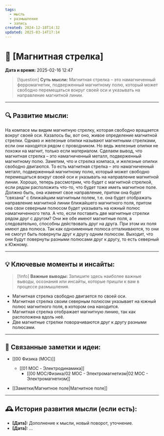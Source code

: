 ```yaml
---
tags:
  - мысль
  - размышление
  - запись
created: 2024-12-18T14:32
updated: 2025-03-14T17:14
---
```


# 💭  [Магнитная стрелка]

**Дата и время:** 2025-02-16 12:47

> [!question] **Суть мысли:**
> Магнитная стрелка – это намагниченный ферромагнетик, подверженный магнитному полю, который может свободно перемещаться вокруг своей оси и указывать на направление магнитной линии.

---

## 🔍 Развитие мысли:

На компасе мы видим магнитную стрелку, которая свободно вращается вокруг своей оси. Казалось бы, вот оно, живое определение магнитной стрелки. Однако и железные опилки называют магнитными стрелками, если они находятся рядом с проводником. Но ведь железные опилки не похожи на магнит, только если материалом. Сделаем вывод, что магнитная стрелка – это намагниченный металл, подверженный магнитному полю.
Заметим, что и стрелка компаса, и железные опилки свободно двигаются. То есть магнитная стрелка – это намагниченный металл, подверженный магнитному полю, который может свободно перемещаться вокруг своей оси и указывать на направление магнитной линии. 
Хорошо, теперь рассмотрим, что будет с магнитной стрелкой, если рядом расположить что-то, что будет тоже иметь магнитное поле. Должно быть, она изменит свое направление, притом она будет “связана” с ближайшим магнитным полем, т.е. она будет отображать направление магнитной линии ближайшего магнитного поля, притом она свои северным полюсом будет указывать на южный полюс намагниченного тела.
А что, если поставить две магнитные стрелки рядом друг с другом?
Они же обе имеют магнитные поля, а следовательно, способны действовать друг на друга. При этом их поля имеют два полюса. Так как одноименные полюса отталкиваются, то они не смогут быть повернуты друг к другу одним полюсом. Выходит, что они будут повернуты разными полюсами друг к другу, то есть северный к Южному.

---

## 💡 Ключевые моменты и инсайты:

> [!info] **Важные выводы:**
> Запишите здесь наиболее важные выводы, осознания или инсайты, которые пришли к вам в процессе размышления.

- Магнитная стрелка свободно двигается по своей оси.
- Магнитная стрелка своим северным полюсом указывает на южный полюс магнитного поля, в котором она находится.
- Магнитная стрелка отображает магнитную линию, так как расположена вдоль неё.
- Две магнитные стрелки поворачиваются друг к другу разными полюсами.

---

## 🔄 Связанные заметки и идеи:

- [[00 Физика (MOC)]]
	- [[01 MOC - Электродинамика]]
		- [[00 MOC/Физика/02 МОС - Электромагнетизм|02 МОС - Электромагнетизм]]

- [[Заметки/Магнитное поле|Магнитное поле]]

---

## 🕰️ История развития мысли (если есть):

* **[Дата]:**  Дополнение к мысли, новый поворот, уточнение.
* **[Дата]:**  ...